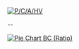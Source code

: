 <div class='tableauPlaceholder' id='viz1728844602704' style='position: relative'>
  <noscript>
    <a href='#'>
      <img alt='P&#47;C&#47;A&#47;HV ' src='https:&#47;&#47;public.tableau.com&#47;static&#47;images&#47;In&#47;InsuranceCorporationofBritishColumbia-15&#47;PCAHV&#47;1_rss.png' style='border: none' />
    </a>
  </noscript>
  <object class='tableauViz' style='display:none;'>
    <param name='host_url' value='https%3A%2F%2Fpublic.tableau.com%2F' />
    <param name='embed_code_version' value='3' />
    <param name='site_root' value='' />
    <param name='name' value='InsuranceCorporationofBritishColumbia-15&#47;PCAHV' />
    <param name='tabs' value='no' />
    <param name='toolbar' value='yes' />
    <param name='static_image' value='https:&#47;&#47;public.tableau.com&#47;static&#47;images&#47;In&#47;InsuranceCorporationofBritishColumbia-15&#47;PCAHV&#47;1.png' />
    <param name='animate_transition' value='yes' />
    <param name='display_static_image' value='yes' />
    <param name='display_spinner' value='yes' />
    <param name='display_overlay' value='yes' />
    <param name='display_count' value='yes' />
    <param name='filter' value='publish=yes' />
  </object>
</div>                
<script type='text/javascript'>                    
  var divElement = document.getElementById('viz1728844602704');                    
  var vizElement = divElement.getElementsByTagName('object')[0];                    
  vizElement.style.width='1000px'; // Matching width to the first code block
  vizElement.style.height='800px'; // Matching height to the first code block                    
  var scriptElement = document.createElement('script');                    
  scriptElement.src = 'https://public.tableau.com/javascripts/api/viz_v1.js';                    
  vizElement.parentNode.insertBefore(scriptElement, vizElement);
</script>

--

<div class='tableauPlaceholder' id='viz1728846056947' style='position: relative'>
  <noscript>
    <a href='#'>
      <img alt='Pie Chart BC (Ratio)' src='https:&#47;&#47;public.tableau.com&#47;static&#47;images&#47;In&#47;InsuranceCorporationofBritishColumbia&#47;PieChartBCRatio&#47;1_rss.png' style='border: none' />
    </a>
  </noscript>
  <object class='tableauViz' style='display:none;'>
    <param name='host_url' value='https%3A%2F%2Fpublic.tableau.com%2F' />
    <param name='embed_code_version' value='3' />
    <param name='site_root' value='' />
    <param name='name' value='InsuranceCorporationofBritishColumbia&#47;PieChartBCRatio' />
    <param name='tabs' value='no' />
    <param name='toolbar' value='yes' />
    <param name='static_image' value='https:&#47;&#47;public.tableau.com&#47;static&#47;images&#47;In&#47;InsuranceCorporationofBritishColumbia&#47;PieChartBCRatio&#47;1.png' />
    <param name='animate_transition' value='yes' />
    <param name='display_static_image' value='yes' />
    <param name='display_spinner' value='yes' />
    <param name='display_overlay' value='yes' />
    <param name='display_count' value='yes' />
    <param name='filter' value='publish=yes' />
  </object>
</div>
<script type='text/javascript'>
  var divElement = document.getElementById('viz1728846056947');
  var vizElement = divElement.getElementsByTagName('object')[0];
  vizElement.style.width = '800px'; // Matching width to the first example
  vizElement.style.height = '627px'; // Matching height to the first example
  var scriptElement = document.createElement('script');
  scriptElement.src = 'https://public.tableau.com/javascripts/api/viz_v1.js';
  vizElement.parentNode.insertBefore(scriptElement, vizElement);
</script>


